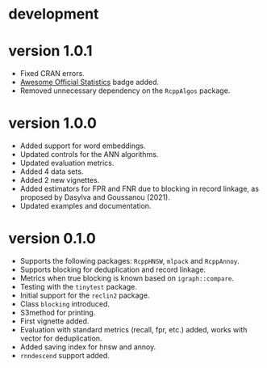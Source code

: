 # development

# version 1.0.1

+ Fixed CRAN errors.
+ [Awesome Official Statistics](https://github.com/SNStatComp/awesome-official-statistics-software) badge added.
+ Removed unnecessary dependency on the `RcppAlgos` package.

# version 1.0.0

+ Added support for word embeddings.
+ Updated controls for the ANN algorithms.
+ Updated evaluation metrics.
+ Added 4 data sets.
+ Added 2 new vignettes.
+ Added estimators for FPR and FNR due to blocking in record linkage,
as proposed by Dasylva and Goussanou (2021).
+ Updated examples and documentation.

# version 0.1.0

+ Supports the following packages: `RcppHNSW`, `mlpack` and `RcppAnnoy`.
+ Supports blocking for deduplication and record linkage.
+ Metrics when true blocking is known based on `igraph::compare`.
+ Testing with the `tinytest` package.
+ Initial support for the `reclin2` package.
+ Class `blocking` introduced.
+ S3method for printing.
+ First vignette added.
+ Evaluation with standard metrics (recall, fpr, etc.) added, works with vector for deduplication.
+ Added saving index for hnsw and annoy.
+ `rnndescend` support added.
